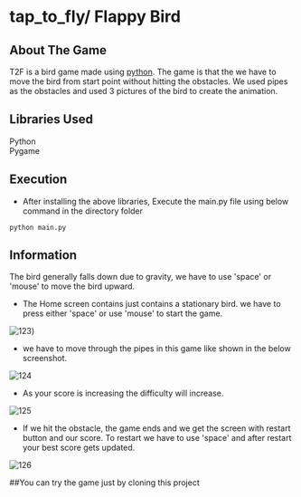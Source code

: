 # tap_to_fly/ Flappy Bird
## About The Game
T2F is a bird game made using [python](https://www.python.org/). The game is that the we have to move the bird from start point without hitting the obstacles. We used pipes as the obstacles and used 3 pictures of the bird to create the animation.  

## Libraries Used
 Python <br />
 Pygame

## Execution
+ After installing the above libraries, Execute the main.py file using below command in the directory folder
```
python main.py
```

## Information
The bird generally falls down due to gravity, we have to use 'space' or 'mouse' to move the bird upward.

* The Home screen contains just contains a stationary bird. we have to press either 'space' or use 'mouse' to start the game.

![123](https://user-images.githubusercontent.com/103520992/163020903-d0e83a40-c10e-4e4d-8514-161d4217f66a.png))


* we have to move through the pipes in this game like shown in the below screenshot.

![124](https://user-images.githubusercontent.com/103520992/163020976-fff40118-7c44-4593-ade7-59a971ac8955.png)


* As your score is increasing the difficulty will increase.

![125](https://user-images.githubusercontent.com/103520992/163021076-a5ea47e7-f945-47d5-bfb1-558b692beb75.png)



* If we hit the obstacle, the game ends and we get the screen with restart button and our score. To restart we have to use 'space' and after restart your best score gets updated.

![126](https://user-images.githubusercontent.com/103520992/163021101-41c2821f-33c8-472d-928a-55f93b9eb9dc.png)

##You can try the game just by cloning this project
